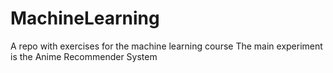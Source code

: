 # MachineLearning

A repo with exercises for the machine learning course
The main experiment is the Anime Recommender System
